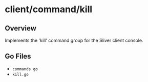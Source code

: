 # client/command/kill

## Overview

Implements the 'kill' command group for the Sliver client console.

## Go Files

- `commands.go`
- `kill.go`
